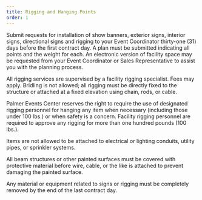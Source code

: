 ```yaml
---
title: Rigging and Hanging Points
order: 1
---
```


Submit requests for installation of show banners, exterior signs, interior signs, directional signs and rigging to your Event Coordinator thirty-one (31) days before the first contract day. A plan must be submitted indicating all points and the weight for each. An electronic version of facility space may be requested from your Event Coordinator or Sales Representative to assist you with the planning process.

All rigging services are supervised by a facility rigging specialist. Fees may apply. Bridling is not allowed; all rigging must be directly fixed to the structure or attached at a fixed elevation using chain, rods, or cable.

Palmer Events Center reserves the right to require the use of designated rigging personnel for hanging any item when necessary (including those under 100 lbs.) or when safety is a concern. Facility rigging personnel are required to approve any rigging for more than one hundred pounds (100 lbs.).

Items are not allowed to be attached to electrical or lighting conduits, utility pipes, or sprinkler systems.

All beam structures or other painted surfaces must be covered with protective material before wire, cable, or the like is attached to prevent damaging the painted surface.

Any material or equipment related to signs or rigging must be completely removed by the end of the last contract day.
